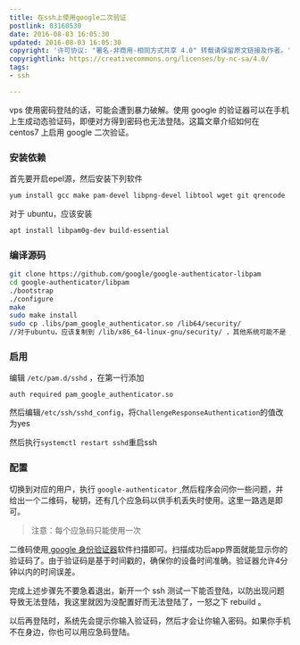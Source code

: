 ```yaml
---
title: 在ssh上使用google二次验证
postlink: 03160530
date: 2016-08-03 16:05:30
updated: 2016-08-03 16:05:30
copyright: '许可协议: "署名-非商用-相同方式共享 4.0" 转载请保留原文链接及作者。'
copyrightlink: https://creativecommons.org/licenses/by-nc-sa/4.0/
tags:
- ssh

---
```


vps 使用密码登陆的话，可能会遭到暴力破解。使用 google 的验证器可以在手机上生成动态验证码，即便对方得到密码也无法登陆。这篇文章介绍如何在 centos7 上启用 google 二次验证。<!--more-->

### 安装依赖
首先要开启epel源，然后安装下列软件

```sh
yum install gcc make pam-devel libpng-devel libtool wget git qrencode
```
对于 ubuntu，应该安装

``` sh
apt install libpam0g-dev build-essential
```
### 编译源码

```sh
git clone https://github.com/google/google-authenticator-libpam
cd google-authenticator/libpam
./bootstrap
./configure
make
sudo make install
sudo cp .libs/pam_google_authenticator.so /lib64/security/
//对于ubuntu，应该复制到 /lib/x86_64-linux-gnu/security/ ，其他系统可能不是 /lib64/security/ 目录，总之复制文件到 security 目录下
```

### 启用

编辑 `/etc/pam.d/sshd` ，在第一行添加

```
auth required pam_google_authenticator.so
```

然后编辑`/etc/ssh/sshd_config`，将`ChallengeResponseAuthentication`的值改为yes

然后执行`systemctl restart sshd`重启ssh

### 配置

切换到对应的用户，执行 `google-authenticator` ,然后程序会问你一些问题，并给出一个二维码，秘钥，还有几个应急码以供手机丢失时使用。这里一路选是即可。

>注意：每个应急码只能使用一次

二维码使用[ google 身份验证器](https://play.google.com/store/apps/details?id=com.google.android.apps.authenticator2&hl=zh_CN)软件扫描即可。扫描成功后app界面就能显示你的验证码了。由于验证码是基于时间戳的，确保你的设备时间准确。验证器允许4分钟以内的时间误差。

完成上述步骤先不要急着退出，新开一个 ssh 测试一下能否登陆，以防出现问题导致无法登陆，我这里就因为没配置好而无法登陆了，一怒之下 rebuild 。

以后再登陆时，系统先会提示你输入验证码，然后才会让你输入密码。如果你手机不在身边，你也可以用应急码登陆。
